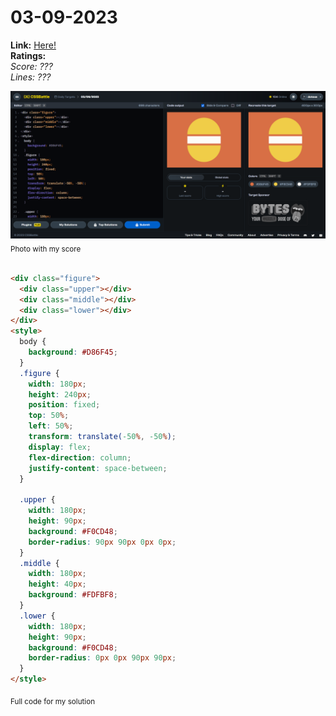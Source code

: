 # 03-09-2023

**Link:** [Here!](https://cssbattle.dev/play/hdSQpbCiq57pJgkhBa7c)
<br>
**Ratings:**
<br>
*Score: ???*
<br>
*Lines: ???*

![03-09-2023](/daily-targets/03-09-2023/03-09-2023-solution.png)
<sub>Photo with my score</sub>
<br>
<br>

```html
<div class="figure">
  <div class="upper"></div>
  <div class="middle"></div>
  <div class="lower"></div>
</div>
<style>
  body {
    background: #D86F45;
  }
  .figure {
    width: 180px;
    height: 240px;
    position: fixed;
    top: 50%;
    left: 50%;
    transform: translate(-50%, -50%);
    display: flex;
    flex-direction: column;
    justify-content: space-between;
  }

  .upper {
    width: 180px;
    height: 90px;
    background: #F0CD48;
    border-radius: 90px 90px 0px 0px;
  }
  .middle {
    width: 180px;
    height: 40px;
    background: #FDFBF8;
  }
  .lower {
    width: 180px;
    height: 90px;
    background: #F0CD48;
    border-radius: 0px 0px 90px 90px;
  }
</style>
```
<sub>Full code for my solution</sub>
